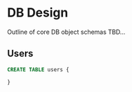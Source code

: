 # DB Design

Outline of core DB object schemas TBD...
## Users

```sql
CREATE TABLE users {

}
```

##